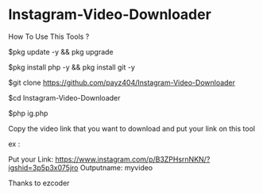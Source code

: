 # Instagram-Video-Downloader

How To Use This Tools ? 

$pkg update -y && pkg upgrade

$pkg install php -y && pkg install git -y

$git clone https://github.com/payz404/Instagram-Video-Downloader

$cd Instagram-Video-Downloader

$php ig.php



Copy the video link that you want to download and put your link on this tool

ex : 

Put your Link: https://www.instagram.com/p/B3ZPHsrnNKN/?igshid=3p5p3x075jro
Outputname: myvideo

Thanks to ezcoder
